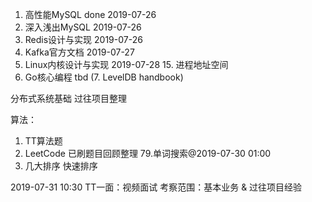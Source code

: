1. 高性能MySQL done 2019-07-26
2. 深入浅出MySQL 2019-07-26
3. Redis设计与实现 2019-07-26
4. Kafka官方文档 2019-07-27
5. Linux内核设计与实现 2019-07-28 15. 进程地址空间
6. Go核心编程 tbd
(7. LevelDB handbook)

分布式系统基础
过往项目整理

算法：
1. TT算法题
2. LeetCode 已刷题目回顾整理  79.单词搜索@2019-07-30 01:00
3. 几大排序 快速排序


2019-07-31 10:30 TT一面：视频面试
考察范围：基本业务 & 过往项目经验

